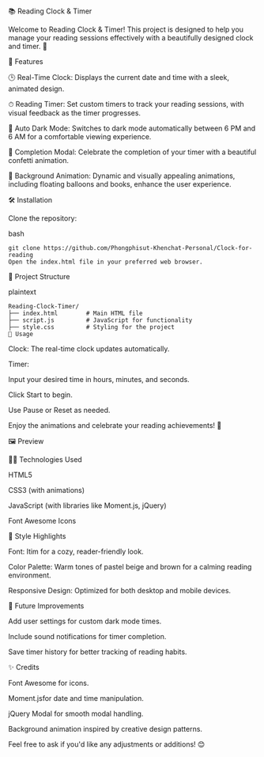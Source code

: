 
📚 Reading Clock & Timer

Welcome to Reading Clock & Timer! This project is designed to help you manage your reading sessions effectively with a beautifully designed clock and timer. 🚀

🌟 Features

🕒 Real-Time Clock: Displays the current date and time with a sleek, animated design.

⏱ Reading Timer: Set custom timers to track your reading sessions, with visual feedback as the timer progresses.

🌙 Auto Dark Mode: Switches to dark mode automatically between 6 PM and 6 AM for a comfortable viewing experience.

🎉 Completion Modal: Celebrate the completion of your timer with a beautiful confetti animation.

🎈 Background Animation: Dynamic and visually appealing animations, including floating balloons and books, enhance the user experience.

🛠 Installation

Clone the repository:

bash
```
git clone https://github.com/Phongphisut-Khenchat-Personal/Clock-for-reading
Open the index.html file in your preferred web browser.
```
📂 Project Structure

plaintext
```
Reading-Clock-Timer/
├── index.html        # Main HTML file
├── script.js         # JavaScript for functionality
├── style.css         # Styling for the project
🚀 Usage
```
Clock: The real-time clock updates automatically.

Timer:

Input your desired time in hours, minutes, and seconds.

Click Start to begin.

Use Pause or Reset as needed.

Enjoy the animations and celebrate your reading achievements! 🎉

🖼️ Preview

🧑‍💻 Technologies Used

HTML5

CSS3 (with animations)

JavaScript (with libraries like Moment.js, jQuery)

Font Awesome Icons

🎨 Style Highlights

Font: Itim for a cozy, reader-friendly look.

Color Palette: Warm tones of pastel beige and brown for a calming reading environment.

Responsive Design: Optimized for both desktop and mobile devices.

🎯 Future Improvements

Add user settings for custom dark mode times.

Include sound notifications for timer completion.

Save timer history for better tracking of reading habits.

✨ Credits

Font Awesome for icons.

Moment.jsfor date and time manipulation.

jQuery Modal for smooth modal handling.

Background animation inspired by creative design patterns.

Feel free to ask if you'd like any adjustments or additions! 😊
